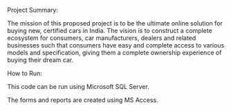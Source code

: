 Project Summary:

The mission of this proposed project is to be the ultimate online solution for buying new, certified cars in India. The vision is to construct a complete ecosystem for consumers, car manufacturers, dealers and related businesses such that consumers have easy and complete access to various models and specification, giving them a complete ownership experience of buying their dream car.

How to Run:

This code can be run using Microsoft SQL Server.

The forms and reports are created using MS Access.
